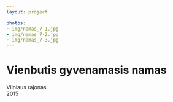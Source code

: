 ```yaml
---
layout: project

photos:
- img/namas_7-1.jpg
- img/namas_7-2.jpg
- img/namas_7-3.jpg
---
```

<h1>Vienbutis gyvenamasis namas</h1>
<p>Vilniaus rajonas<br/>2015</p>
